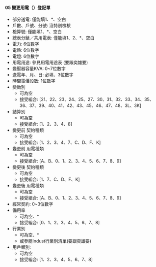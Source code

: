 #### 05 變更用電（）登記單 <span id=05></span>
  - 部分送電: 僅能填1、*、空白
  - 戶數、戶號、分號: 沒特別檢核
  - 檢算號: 僅能填1、*、空白
  - 總表分錶／共用電表: 僅能填1、2、*、空白
  - 電力: 6位數字
  - 電熱: 6位數字
  - 電燈: 6位數字
  - 用電用途: 參見用電用途表 (要跟奕雄要)
  - 變壓器容量KVA: 0~7位數字
  - 送電年、月、日: 必填、3位數字
  - 時間電價段數: 1位數字
  - 變動別
    - 可為空
    - 接受組合: [21、22、23、24、25、27、30、31、32、33、34、35、36、37、39、40、41、42、43、45、46、47、48、3L、3K]
  - 結算別
    - 可為空
    - 接受組合: [1、2、3、4、8]
  - 變更前 契約種類
    - 可為空
    - 接受組合: [1、2、3、4、7、C、D、F、K]
  - 變更前 用電種類
    - 可為空
    - 接受組合: [A、B、0、1、2、3、4、5、6、7、8、9]
  - 變更後 契約種類
    - 可為空
    - 接受組合: [1、7、C、D、F、K]
  - 變更後 用電種類
    - 可為空
    - 接受組合: [A、B、0、1、2、3、4、5、6、7、8、9]
  - 經常契約: 0~3位數字
  - 備用率
    - 可為空、*
    - 接受組合: [0、1、2、3、4、5、6、7、8]
  - 行業別
    - 可為空、*
    - 或參閱Indust行業別清單(要跟奕雄要)
  - 用戶類別:
    - 可為空
    - 接受組合: [1、2、3、4、5、6、7、8] 